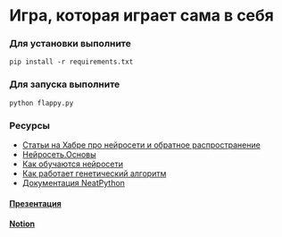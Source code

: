# Игра, которая играет сама в себя

### Для установки выполните
```shell
pip install -r requirements.txt
```

### Для запуска выполните
```shell
python flappy.py
```

### Ресурсы
- [Статьи на Хабре про нейросети и обратное распространение](https://habr.com/ru/users/Arnis71/)
- [Нейросеть.Основы](https://www.youtube.com/watch?v=kxXHYCVrnxk&ab_channel=MyGap)
- [Как обучаются нейросети](https://www.youtube.com/watch?v=c89HzsRI0Sg&ab_channel=MyGap)
- [Как работает генетический алгоритм](https://habr.com/ru/post/498914/)
- [Документация NeatPython](https://neat-python.readthedocs.io/en/latest/)

#### [Презентация](https://www.canva.com/design/DAE7useQ_I4/fJLOrddvbiIaNO1_ZNH0cg/view?utm_content=DAE7useQ_I4&utm_campaign=designshare&utm_medium=link2&utm_source=sharebutton)
#### [Notion](https://zavulon.notion.site/Flappy-AI-a93ffe41b4a64207b0d00da26cb173e0)
